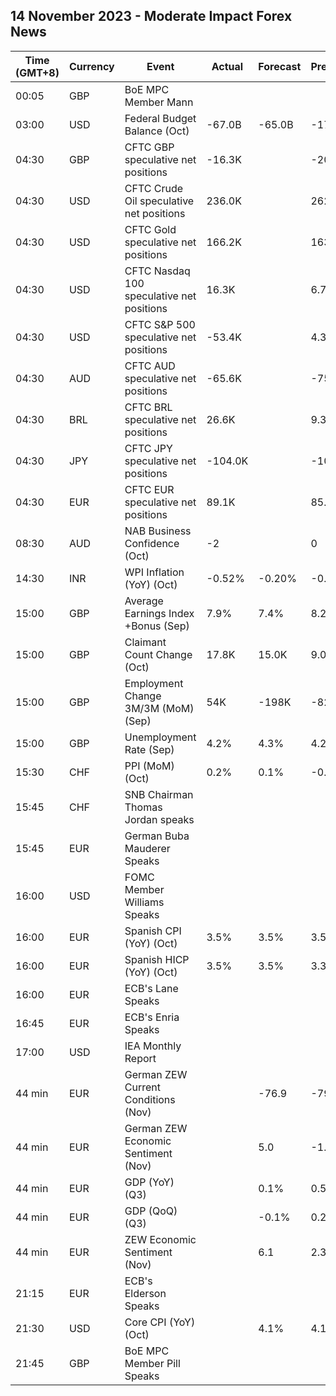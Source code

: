 ## 14 November 2023 - Moderate Impact Forex News

| Time (GMT+8) | Currency | Event | Actual | Forecast | Previous |
|------|----------|-------|--------|----------|----------|
| 00:05 | GBP | BoE MPC Member Mann |  |  |  |
| 03:00 | USD | Federal Budget Balance (Oct) | -67.0B | -65.0B | -171.0B |
| 04:30 | GBP | CFTC GBP speculative net positions | -16.3K |  | -20.4K |
| 04:30 | USD | CFTC Crude Oil speculative net positions | 236.0K |  | 262.3K |
| 04:30 | USD | CFTC Gold speculative net positions | 166.2K |  | 163.4K |
| 04:30 | USD | CFTC Nasdaq 100 speculative net positions | 16.3K |  | 6.7K |
| 04:30 | USD | CFTC S&P 500 speculative net positions | -53.4K |  | 4.3K |
| 04:30 | AUD | CFTC AUD speculative net positions | -65.6K |  | -75.1K |
| 04:30 | BRL | CFTC BRL speculative net positions | 26.6K |  | 9.3K |
| 04:30 | JPY | CFTC JPY speculative net positions | -104.0K |  | -103.8K |
| 04:30 | EUR | CFTC EUR speculative net positions | 89.1K |  | 85.4K |
| 08:30 | AUD | NAB Business Confidence (Oct) | -2 |  | 0 |
| 14:30 | INR | WPI Inflation (YoY) (Oct) | -0.52% | -0.20% | -0.26% |
| 15:00 | GBP | Average Earnings Index +Bonus (Sep) | 7.9% | 7.4% | 8.2% |
| 15:00 | GBP | Claimant Count Change (Oct) | 17.8K | 15.0K | 9.0K |
| 15:00 | GBP | Employment Change 3M/3M (MoM) (Sep) | 54K | -198K | -82K |
| 15:00 | GBP | Unemployment Rate (Sep) | 4.2% | 4.3% | 4.2% |
| 15:30 | CHF | PPI (MoM) (Oct) | 0.2% | 0.1% | -0.1% |
| 15:45 | CHF | SNB Chairman Thomas Jordan speaks |  |  |  |
| 15:45 | EUR | German Buba Mauderer Speaks |  |  |  |
| 16:00 | USD | FOMC Member Williams Speaks |  |  |  |
| 16:00 | EUR | Spanish CPI (YoY) (Oct) | 3.5% | 3.5% | 3.5% |
| 16:00 | EUR | Spanish HICP (YoY) (Oct) | 3.5% | 3.5% | 3.3% |
| 16:00 | EUR | ECB's Lane Speaks |  |  |  |
| 16:45 | EUR | ECB's Enria Speaks |  |  |  |
| 17:00 | USD | IEA Monthly Report |  |  |  |
| 44 min | EUR | German ZEW Current Conditions (Nov) |  | -76.9 | -79.9 |
| 44 min | EUR | German ZEW Economic Sentiment (Nov) |  | 5.0 | -1.1 |
| 44 min | EUR | GDP (YoY) (Q3) |  | 0.1% | 0.5% |
| 44 min | EUR | GDP (QoQ) (Q3) |  | -0.1% | 0.2% |
| 44 min | EUR | ZEW Economic Sentiment (Nov) |  | 6.1 | 2.3 |
| 21:15 | EUR | ECB's Elderson Speaks |  |  |  |
| 21:30 | USD | Core CPI (YoY) (Oct) |  | 4.1% | 4.1% |
| 21:45 | GBP | BoE MPC Member Pill Speaks |  |  |  |
